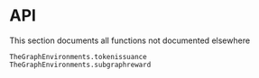 # API

This section documents all functions not documented elsewhere

```@docs
TheGraphEnvironments.tokenissuance
TheGraphEnvironments.subgraphreward
```
